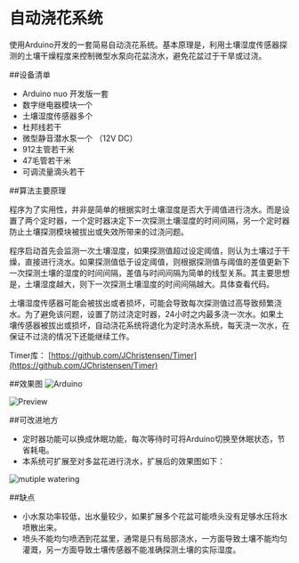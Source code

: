 自动浇花系统
==========================
使用Arduino开发的一套简易自动浇花系统。基本原理是，利用土壤湿度传感器探测的土壤干燥程度来控制微型水泵向花盆浇水，避免花盆过于干旱或过浇。

##设备清单
* Arduino nuo 开发版一套
* 数字继电器模块一个
* 土壤湿度传感器多个
* 杜邦线若干
* 微型静音潜水泵一个 （12V DC）
* 912主管若干米
* 47毛管若干米
* 可调流量滴头若干

##算法主要原理

程序为了实用性，并非是简单的根据实时土壤湿度是否大于阈值进行浇水。而是设置了两个定时器，一个定时器决定下一次探测土壤湿度的时间间隔，另一个定时器防止土壤探测模块被拔出或失效所带来的过浇问题。

程序启动首先会监测一次土壤湿度，如果探测值超过设定阈值，则认为土壤过于干燥，直接进行浇水。如果探测值低于设定阈值，则根据探测值与阈值的差值更新下一次探测土壤的湿度的时间间隔，差值与时间间隔为简单的线型关系。其主要思想是，土壤湿度越大，则下一次探测土壤湿度的时间间隔越大。具体查看代码。

土壤湿度传感器可能会被拔出或者损坏，可能会导致每次探测值过高导致频繁浇水。为了避免该问题，设置了防过浇定时器，24小时之内最多浇一次水。如果土壤传感器被拔出或损坏，自动浇花系统将退化为定时浇水系统，每天浇一次水，在保证不过浇的情况下还能继续工作。

Timer库：
[https://github.com/JChristensen/Timer](https://github.com/JChristensen/Timer)

##效果图
![Arduino](https://github.com/haidongZhang/automaticWatering/blob/master/image/arduino.png )

![Preview](https://github.com/haidongZhang/automaticWatering/blob/master/image/preview.png )

##可改进地方
* 定时器功能可以换成休眠功能，每次等待时可将Arduino切换至休眠状态，节省耗电。
* 本系统可扩展至对多盆花进行浇水，扩展后的效果图如下：

![mutiple watering](https://github.com/haidongZhang/automaticWatering/blob/master/image/multiple-watering.png )

##缺点
* 小水泵功率较低，出水量较少，如果扩展多个花盆可能喷头没有足够水压将水喷散出来。
* 喷头不能均匀喷洒到花盆里，通常是只有局部浇水，一方面导致土壤不能均匀灌溉，另一方面导致土壤传感器不能准确探测土壤的实际湿度。
